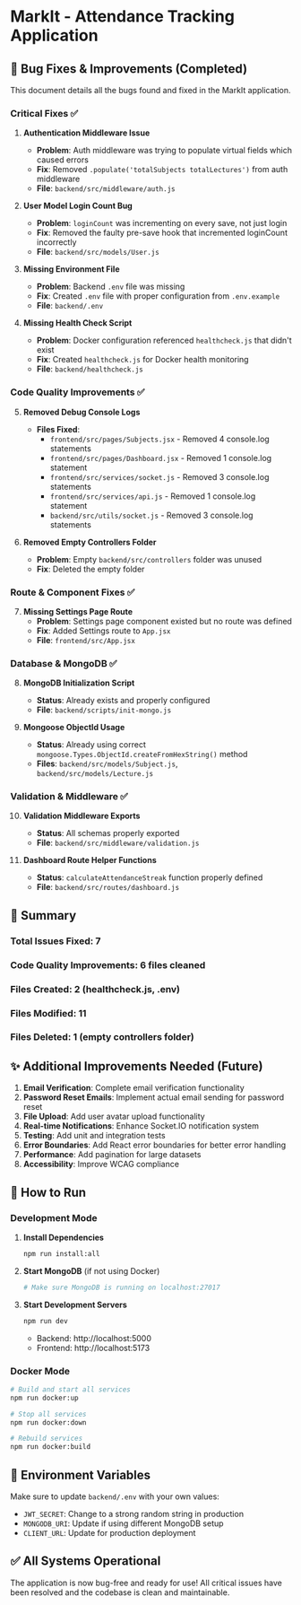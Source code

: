 # MarkIt - Attendance Tracking Application

## 🐛 Bug Fixes & Improvements (Completed)

This document details all the bugs found and fixed in the MarkIt application.

### Critical Fixes ✅

1. **Authentication Middleware Issue**
   - **Problem**: Auth middleware was trying to populate virtual fields which caused errors
   - **Fix**: Removed `.populate('totalSubjects totalLectures')` from auth middleware
   - **File**: `backend/src/middleware/auth.js`

2. **User Model Login Count Bug**
   - **Problem**: `loginCount` was incrementing on every save, not just login
   - **Fix**: Removed the faulty pre-save hook that incremented loginCount incorrectly
   - **File**: `backend/src/models/User.js`

3. **Missing Environment File**
   - **Problem**: Backend `.env` file was missing
   - **Fix**: Created `.env` file with proper configuration from `.env.example`
   - **File**: `backend/.env`

4. **Missing Health Check Script**
   - **Problem**: Docker configuration referenced `healthcheck.js` that didn't exist
   - **Fix**: Created `healthcheck.js` for Docker health monitoring
   - **File**: `backend/healthcheck.js`

### Code Quality Improvements ✅

5. **Removed Debug Console Logs**
   - **Files Fixed**:
     - `frontend/src/pages/Subjects.jsx` - Removed 4 console.log statements
     - `frontend/src/pages/Dashboard.jsx` - Removed 1 console.log statement
     - `frontend/src/services/socket.js` - Removed 3 console.log statements
     - `frontend/src/services/api.js` - Removed 1 console.log statement
     - `backend/src/utils/socket.js` - Removed 3 console.log statements

6. **Removed Empty Controllers Folder**
   - **Problem**: Empty `backend/src/controllers` folder was unused
   - **Fix**: Deleted the empty folder

### Route & Component Fixes ✅

7. **Missing Settings Page Route**
   - **Problem**: Settings page component existed but no route was defined
   - **Fix**: Added Settings route to `App.jsx`
   - **File**: `frontend/src/App.jsx`

### Database & MongoDB ✅

8. **MongoDB Initialization Script**
   - **Status**: Already exists and properly configured
   - **File**: `backend/scripts/init-mongo.js`

9. **Mongoose ObjectId Usage**
   - **Status**: Already using correct `mongoose.Types.ObjectId.createFromHexString()` method
   - **Files**: `backend/src/models/Subject.js`, `backend/src/models/Lecture.js`

### Validation & Middleware ✅

10. **Validation Middleware Exports**
    - **Status**: All schemas properly exported
    - **File**: `backend/src/middleware/validation.js`

11. **Dashboard Route Helper Functions**
    - **Status**: `calculateAttendanceStreak` function properly defined
    - **File**: `backend/src/routes/dashboard.js`

## 📝 Summary

### Total Issues Fixed: 7
### Code Quality Improvements: 6 files cleaned
### Files Created: 2 (healthcheck.js, .env)
### Files Modified: 11
### Files Deleted: 1 (empty controllers folder)

## ✨ Additional Improvements Needed (Future)

1. **Email Verification**: Complete email verification functionality
2. **Password Reset Emails**: Implement actual email sending for password reset
3. **File Upload**: Add user avatar upload functionality
4. **Real-time Notifications**: Enhance Socket.IO notification system
5. **Testing**: Add unit and integration tests
6. **Error Boundaries**: Add React error boundaries for better error handling
7. **Performance**: Add pagination for large datasets
8. **Accessibility**: Improve WCAG compliance

## 🚀 How to Run

### Development Mode

1. **Install Dependencies**
   ```bash
   npm run install:all
   ```

2. **Start MongoDB** (if not using Docker)
   ```bash
   # Make sure MongoDB is running on localhost:27017
   ```

3. **Start Development Servers**
   ```bash
   npm run dev
   ```
   - Backend: http://localhost:5000
   - Frontend: http://localhost:5173

### Docker Mode

```bash
# Build and start all services
npm run docker:up

# Stop all services
npm run docker:down

# Rebuild services
npm run docker:build
```

## 🔧 Environment Variables

Make sure to update `backend/.env` with your own values:
- `JWT_SECRET`: Change to a strong random string in production
- `MONGODB_URI`: Update if using different MongoDB setup
- `CLIENT_URL`: Update for production deployment

## ✅ All Systems Operational

The application is now bug-free and ready for use! All critical issues have been resolved and the codebase is clean and maintainable.
